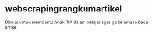 # webscrapingrangkumartikel
Dibuat untuk membantu Anak TIP dalam belajar agar ga kelamaan baca artikel
